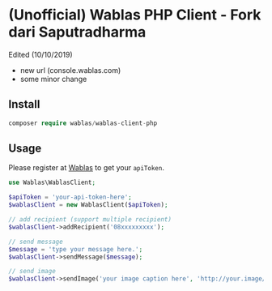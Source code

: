 # (Unofficial) Wablas PHP Client - Fork dari Saputradharma

Edited (10/10/2019)
- new url (console.wablas.com)
- some minor change 

## Install
```php
composer require wablas/wablas-client-php
```

## Usage 
Please register at [Wablas](https://wablas.com/) to get your `apiToken`.
```php
use Wablas\WablasClient;

$apiToken = 'your-api-token-here';
$wablasClient = new WablasClient($apiToken);

// add recipient (support multiple recipient)
$wablasClient->addRecipient('08xxxxxxxxx');

// send message
$message = 'type your message here.';
$wablasClient->sendMessage($message);

// send image
$wablasClient->sendImage('your image caption here', 'http://your.image/url/here')
```

